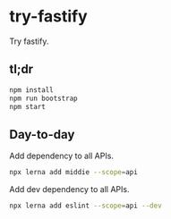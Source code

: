 # try-fastify

Try fastify.

## tl;dr

```sh
npm install
npm run bootstrap
npm start
```

## Day-to-day

Add dependency to all APIs.

```sh
npx lerna add middie --scope=api
```

Add dev dependency to all APIs.

```sh
npx lerna add eslint --scope=api --dev
```
